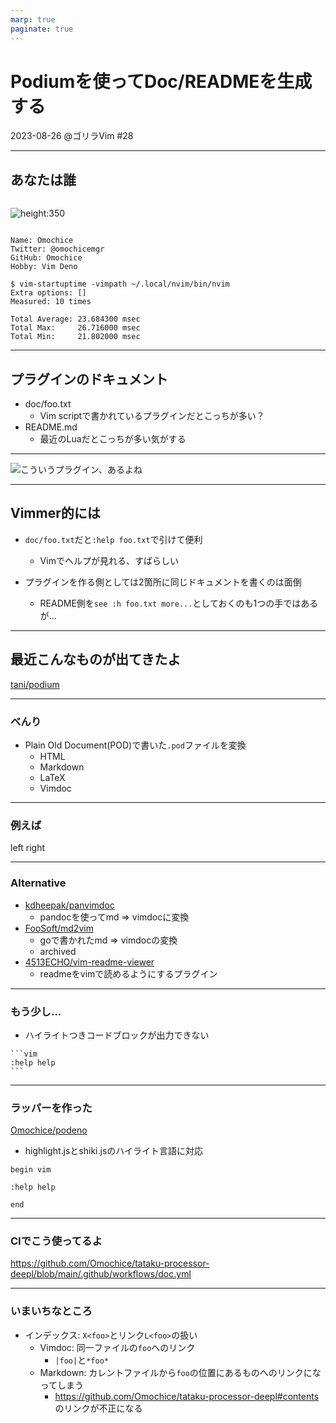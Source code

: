 ```yaml
---
marp: true
paginate: true
---
```


<!-- _class: title -->

# Podiumを使ってDoc/READMEを生成する

2023-08-26 @ゴリラVim #28

---

## あなたは誰

<div class="grid">
<div class="column">

![height:350](https://avatars.githubusercontent.com/u/44566328?v=4)

</div>
<div class="column2">

```
Name: Omochice
Twitter: @omochicemgr
GitHub: Omochice
Hobby: Vim Deno
```

```
$ vim-startuptime -vimpath ~/.local/nvim/bin/nvim
Extra options: []
Measured: 10 times

Total Average: 23.684300 msec
Total Max:     26.716000 msec
Total Min:     21.802000 msec
```

</div>
</div>

---


## プラグインのドキュメント

- doc/foo.txt
    - Vim scriptで書かれているプラグインだとこっちが多い？
- README.md
    - 最近のLuaだとこっちが多い気がする

---

![こういうプラグイン、あるよね](https://user-images.githubusercontent.com/44566328/262411193-300584ed-e69d-4052-a99d-08f4ef4e80d4.png)

---

## Vimmer的には

- `doc/foo.txt`だと`:help foo.txt`で引けて便利
    - Vimでヘルプが見れる、すばらしい

- プラグインを作る側としては2箇所に同じドキュメントを書くのは面倒
    - README側を`see :h foo.txt more...`としておくのも1つの手ではあるが...

---

## 最近こんなものが出てきたよ


[tani/podium](https://github.com/tani/podium)

---

### べんり

- Plain Old Document(POD)で書いた`.pod`ファイルを変換
    - HTML
    - Markdown
    - LaTeX
    - Vimdoc

---

### 例えば

left right

---

### Alternative

- [kdheepak/panvimdoc](https://github.com/kdheepak/panvimdoc)
    - pandocを使ってmd => vimdocに変換
- [FooSoft/md2vim](https://github.com/FooSoft/md2vim)
    - goで書かれたmd => vimdocの変換
    - archived
- [4513ECHO/vim-readme-viewer](https://github.com/4513ECHO/vim-readme-viewer)
    - readmeをvimで読めるようにするプラグイン

---

### もう少し...

- ハイライトつきコードブロックが出力できない

````
```vim
:help help
```
````

---


### ラッパーを作った

[Omochice/podeno](https://github.com/Omochice/podeno)

- highlight.jsとshiki.jsのハイライト言語に対応

```pod
begin vim

:help help

end
```

---


### CIでこう使ってるよ

https://github.com/Omochice/tataku-processor-deepl/blob/main/.github/workflows/doc.yml

---


### いまいちなところ


- インデックス: `X<foo>`とリンク`L<foo>`の扱い
    - Vimdoc: 同一ファイルの`foo`へのリンク
        - `|foo|`と`*foo*`
    - Markdown: カレントファイルから`foo`の位置にあるものへのリンクになってしまう
        - https://github.com/Omochice/tataku-processor-deepl#contents のリンクが不正になる
